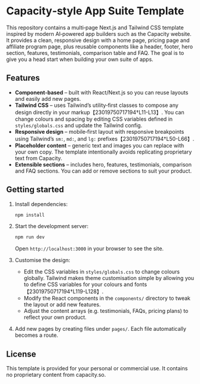 # Capacity‑style App Suite Template

This repository contains a multi‑page Next.js and Tailwind CSS template inspired by modern AI‑powered app builders such as the Capacity website.  It provides a clean, responsive design with a home page, pricing page and affiliate program page, plus reusable components like a header, footer, hero section, features, testimonials, comparison table and FAQ.  The goal is to give you a head start when building your own suite of apps.

## Features

* **Component‑based** – built with React/Next.js so you can reuse layouts and easily add new pages.
* **Tailwind CSS** – uses Tailwind’s utility‑first classes to compose any design directly in your markup【23019750717194†L11-L13】.  You can change colours and spacing by editing CSS variables defined in `styles/globals.css` and update the Tailwind config.
* **Responsive design** – mobile‑first layout with responsive breakpoints using Tailwind’s `sm:`, `md:`, and `lg:` prefixes【23019750717194†L50-L66】.
* **Placeholder content** – generic text and images you can replace with your own copy.  The template intentionally avoids replicating proprietary text from Capacity.
* **Extensible sections** – includes hero, features, testimonials, comparison and FAQ sections.  You can add or remove sections to suit your product.

## Getting started

1. Install dependencies:

   ```bash
   npm install
   ```

2. Start the development server:

   ```bash
   npm run dev
   ```

   Open `http://localhost:3000` in your browser to see the site.

3. Customise the design:

   * Edit the CSS variables in `styles/globals.css` to change colours globally.  Tailwind makes theme customisation simple by allowing you to define CSS variables for your colours and fonts【23019750717194†L119-L128】.
   * Modify the React components in the `components/` directory to tweak the layout or add new features.
   * Adjust the content arrays (e.g. testimonials, FAQs, pricing plans) to reflect your own product.

4. Add new pages by creating files under `pages/`.  Each file automatically becomes a route.

## License

This template is provided for your personal or commercial use.  It contains no proprietary content from capacity.so.
